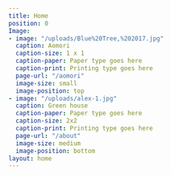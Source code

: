 ```yaml
---
title: Home
position: 0
Image:
- image: "/uploads/Blue%20Tree,%202017.jpg"
  caption: Aomori
  caption-size: 1 x 1
  caption-paper: Paper type goes here
  caption-print: Printing type goes here
  page-url: "/aomori"
  image-size: small
  image-position: top
- image: "/uploads/alex-1.jpg"
  caption: Green house
  caption-paper: Paper type goes here
  caption-size: 2x2
  caption-print: Printing type goes here
  page-url: "/about"
  image-size: medium
  image-position: bottom
layout: home
---
```



